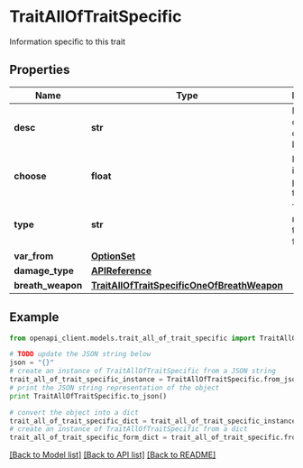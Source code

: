 # TraitAllOfTraitSpecific

Information specific to this trait

## Properties
Name | Type | Description | Notes
------------ | ------------- | ------------- | -------------
**desc** | **str** | Description of the choice to be made. | [optional] 
**choose** | **float** | Number of items to pick from the list. | [optional] 
**type** | **str** | Type of the resources to choose from. | [optional] 
**var_from** | [**OptionSet**](OptionSet.md) |  | [optional] 
**damage_type** | [**APIReference**](APIReference.md) |  | [optional] 
**breath_weapon** | [**TraitAllOfTraitSpecificOneOfBreathWeapon**](TraitAllOfTraitSpecificOneOfBreathWeapon.md) |  | [optional] 

## Example

```python
from openapi_client.models.trait_all_of_trait_specific import TraitAllOfTraitSpecific

# TODO update the JSON string below
json = "{}"
# create an instance of TraitAllOfTraitSpecific from a JSON string
trait_all_of_trait_specific_instance = TraitAllOfTraitSpecific.from_json(json)
# print the JSON string representation of the object
print TraitAllOfTraitSpecific.to_json()

# convert the object into a dict
trait_all_of_trait_specific_dict = trait_all_of_trait_specific_instance.to_dict()
# create an instance of TraitAllOfTraitSpecific from a dict
trait_all_of_trait_specific_form_dict = trait_all_of_trait_specific.from_dict(trait_all_of_trait_specific_dict)
```
[[Back to Model list]](../README.md#documentation-for-models) [[Back to API list]](../README.md#documentation-for-api-endpoints) [[Back to README]](../README.md)


